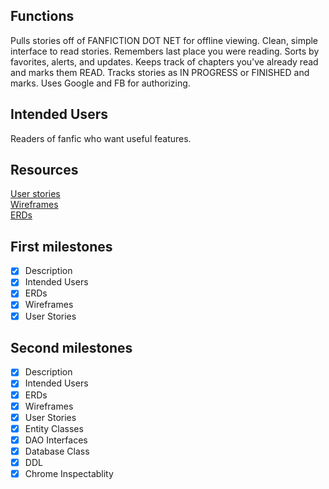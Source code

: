 ## Functions
Pulls stories off of FANFICTION DOT NET for offline viewing.  Clean, simple interface to read stories.  Remembers last place you were reading.  Sorts by favorites, alerts, and updates.  Keeps track of chapters you've already read and marks them READ.  Tracks stories as IN PROGRESS or FINISHED and marks.  Uses Google and FB for authorizing.

## Intended Users
Readers of fanfic who want useful features.

## Resources

[User stories](docs/user-stories.md)  
[Wireframes](docs/wireframe.png)  
[ERDs](docs/erd.png)

## First milestones
* [x] Description
* [x] Intended Users
* [x] ERDs
* [x] Wireframes
* [x] User Stories

## Second milestones
* [x] Description
* [x] Intended Users
* [x] ERDs
* [x] Wireframes
* [x] User Stories
* [x] Entity Classes
* [x] DAO Interfaces
* [x] Database Class
* [x] DDL
* [x] Chrome Inspectablity
